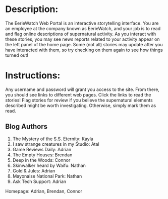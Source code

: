 # Description:
The EerieWatch Web Portal is an interactive storytelling interface. You are an employee at the company known as EerieWatch, and your job is to read and flag online descriptions of supernatural activity. As you interact with these stories, you may see news reports related to your activity appear on the left panel of the home page. Some (not all) stories may update after you have interacted with them, so try checking on them again to see how things turned out!

# Instructions:
Any username and password will grant you access to the site. From there, you should see links to different web pages. Click the links to read the stories! Flag stories for review if you believe the supernatural elements described might be worth investigating. Otherwise, simply mark them as read.

## Blog Authors
1. The Mystery of the S.S. Eternity: Kayla
2. I saw strange creatures in my Studio: Atal
3. Game Reviews Daily: Adrian
4. The Empty Houses: Brendan
5. Deep in the Woods: Connor
6. Skinwalker heard by Waifu: Nathan
7. Gold & Jules: Adrian
8. Mayonaise National Park: Nathan
9. Ask Tech Support: Adrian

Homepage: Adrian, Brendan, Connor
